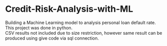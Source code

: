 # Credit-Risk-Analysis-with-ML
Building a Machine Learning model to analysis personal loan default rate.<br/>
This project was done in python.<br/>
CSV results not included due to size restriction, however same result can be produced using give code via sql connection. 
